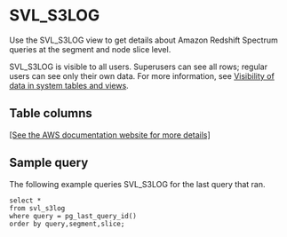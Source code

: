 # SVL\_S3LOG<a name="r_SVL_S3LOG"></a>

Use the SVL\_S3LOG view to get details about Amazon Redshift Spectrum queries at the segment and node slice level\.

SVL\_S3LOG is visible to all users\. Superusers can see all rows; regular users can see only their own data\. For more information, see [Visibility of data in system tables and views](c_visibility-of-data.md)\.

## Table columns<a name="r_SVL_S3LOG-table-columns"></a>

[\[See the AWS documentation website for more details\]](http://docs.aws.amazon.com/redshift/latest/dg/r_SVL_S3LOG.html)

## Sample query<a name="r_SVL_S3LOG-sample-query"></a>

The following example queries SVL\_S3LOG for the last query that ran\.

```
select * 
from svl_s3log 
where query = pg_last_query_id() 
order by query,segment,slice;
```